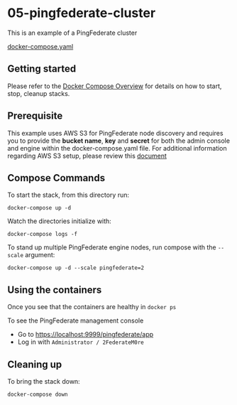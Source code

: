 # 05-pingfederate-cluster

This is an example of a PingFederate cluster

[docker-compose.yaml](https://raw.githubusercontent.com/pingidentity/pingidentity-devops-getting-started/master/11-docker-compose/05-pingfederate-cluster/docker-compose.yaml)

## Getting started

Please refer to the [Docker Compose Overview](./) for details on how to start, stop, cleanup stacks.

## Prerequisite

This example uses AWS S3 for PingFederate node discovery and requires you to provide the **bucket name**, **key** and **secret** for both the admin console and engine within the docker-compose.yaml file. For additional information regarding AWS S3 setup, please review this [document](https://pingidentity-devops.gitbook.io/devops/examples/12-docker-swarm/pingfederate-clustering-with-s3#aws-s3-bucket-creation-and-permissions)

## Compose Commands

To start the stack, from this directory run:

`docker-compose up -d`

Watch the directories initialize with:

`docker-compose logs -f`

To stand up multiple PingFederate engine nodes, run compose with the `--scale` argument:

`docker-compose up -d --scale pingfederate=2`

## Using the containers

Once you see that the containers are healthy in `docker ps`

To see the PingFederate management console

* Go to [https://localhost:9999/pingfederate/app](https://localhost:9999/pingfederate/app)
* Log in with `Administrator / 2FederateM0re`

## Cleaning up

To bring the stack down:

`docker-compose down`

